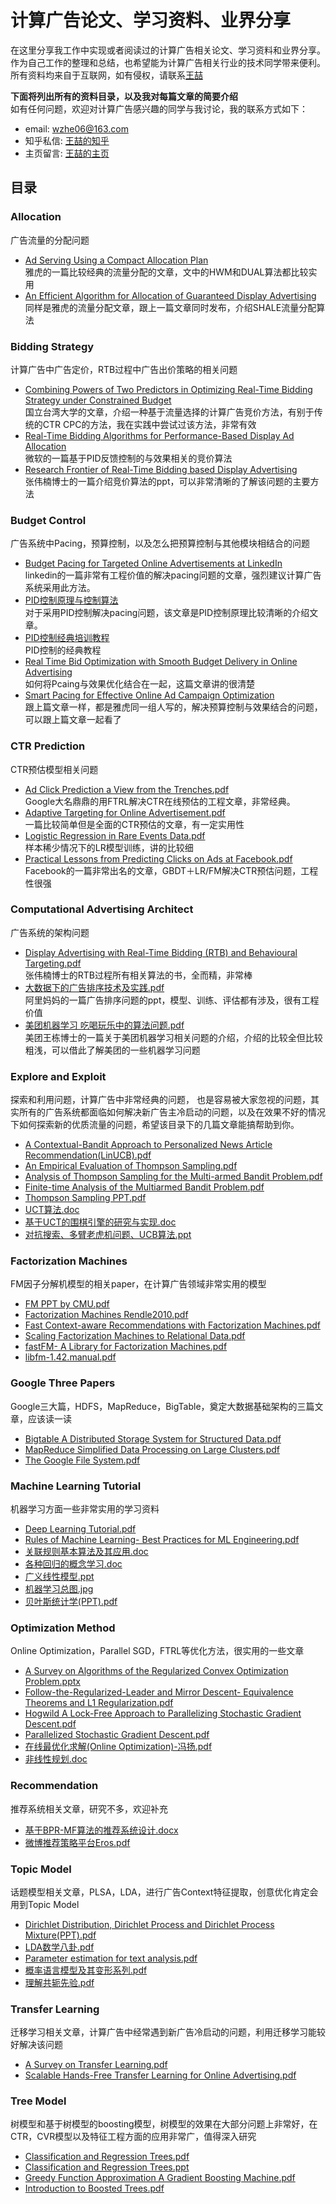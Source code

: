 # 计算广告论文、学习资料、业界分享
在这里分享我工作中实现或者阅读过的计算广告相关论文、学习资料和业界分享。作为自己工作的整理和总结，也希望能为计算广告相关行业的技术同学带来便利。所有资料均来自于互联网，如有侵权，请联系[王喆](http://wangzhe.website/about/)

**下面将列出所有的资料目录，以及我对每篇文章的简要介绍** <br>如有任何问题，欢迎对计算广告感兴趣的同学与我讨论，我的联系方式如下：
* email: wzhe06@163.com
* 知乎私信: [王喆的知乎](https://www.zhihu.com/people/wang-zhe-58)
* 主页留言: [王喆的主页](http://wangzhe.website/about/)

## 目录
### Allocation
广告流量的分配问题
* [Ad Serving Using a Compact Allocation Plan](https://github.com/wzhe06/Ad-papers/blob/master/Allocation/Ad%20Serving%20Using%20a%20Compact%20Allocation%20Plan.pdf)<br />
雅虎的一篇比较经典的流量分配的文章，文中的HWM和DUAL算法都比较实用
* [An Efficient Algorithm for Allocation of Guaranteed Display Advertising](https://github.com/wzhe06/Ad-papers/blob/master/Allocation/An%20Efficient%20Algorithm%20for%20Allocation%20of%20Guaranteed%20Display%20Advertising.pdf)<br />
同样是雅虎的流量分配文章，跟上一篇文章同时发布，介绍SHALE流量分配算法

### Bidding Strategy
计算广告中广告定价，RTB过程中广告出价策略的相关问题
* [Combining Powers of Two Predictors in Optimizing Real-Time Bidding Strategy under Constrained Budget](https://github.com/wzhe06/Ad-papers/blob/master/Bidding%20Strategy/Combining%20Powers%20of%20Two%20Predictors%20in%20Optimizing%20Real-Time%20Bidding%20Strategy%20under%20Constrained%20Budget.pdf)<br />
国立台湾大学的文章，介绍一种基于流量选择的计算广告竞价方法，有别于传统的CTR CPC的方法，我在实践中尝试过该方法，非常有效
* [Real-Time Bidding Algorithms for Performance-Based Display Ad Allocation](https://github.com/wzhe06/Ad-papers/blob/master/Bidding%20Strategy/Real-Time%20Bidding%20Algorithms%20for%20Performance-Based%20Display%20Ad%20Allocation.pdf)<br />
微软的一篇基于PID反馈控制的与效果相关的竞价算法
* [Research Frontier of Real-Time Bidding based Display Advertising](https://github.com/wzhe06/Ad-papers/blob/master/Bidding%20Strategy/Research%20Frontier%20of%20Real-Time%20Bidding%20based%20Display%20Advertising.pdf)<br />
张伟楠博士的一篇介绍竞价算法的ppt，可以非常清晰的了解该问题的主要方法

### Budget Control
广告系统中Pacing，预算控制，以及怎么把预算控制与其他模块相结合的问题
* [Budget Pacing for Targeted Online Advertisements at LinkedIn](https://github.com/wzhe06/Ad-papers/blob/master/Budget%20Control/Budget%20Pacing%20for%20Targeted%20Online%20Advertisements%20at%20LinkedIn.pdf)<br />
linkedin的一篇非常有工程价值的解决pacing问题的文章，强烈建议计算广告系统采用此方法。
* [PID控制原理与控制算法](https://github.com/wzhe06/Ad-papers/blob/master/Budget%20Control/PID%E6%8E%A7%E5%88%B6%E5%8E%9F%E7%90%86%E4%B8%8E%E6%8E%A7%E5%88%B6%E7%AE%97%E6%B3%95.doc) <br />
对于采用PID控制解决pacing问题，该文章是PID控制原理比较清晰的介绍文章。
* [PID控制经典培训教程](https://github.com/wzhe06/Ad-papers/blob/master/Budget%20Control/PID%E6%8E%A7%E5%88%B6%E7%BB%8F%E5%85%B8%E5%9F%B9%E8%AE%AD%E6%95%99%E7%A8%8B.pdf)<br />
PID控制的经典教程
* [Real Time Bid Optimization with Smooth Budget Delivery in Online Advertising](https://github.com/wzhe06/Ad-papers/blob/master/Budget%20Control/Real%20Time%20Bid%20Optimization%20with%20Smooth%20Budget%20Delivery%20in%20Online%20Advertising.pdf)<br />
如何将Pcaing与效果优化结合在一起，这篇文章讲的很清楚
* [Smart Pacing for Effective Online Ad Campaign Optimization](https://github.com/wzhe06/Ad-papers/blob/master/Budget%20Control/Smart%20Pacing%20for%20Effective%20Online%20Ad%20Campaign%20Optimization.pdf)<br />
跟上篇文章一样，都是雅虎同一组人写的，解决预算控制与效果结合的问题，可以跟上篇文章一起看了

### CTR Prediction
CTR预估模型相关问题
* [Ad Click Prediction a View from the Trenches.pdf](https://github.com/wzhe06/Ad-papers/blob/master/CTR%20Prediction/Ad%20Click%20Prediction%20a%20View%20from%20the%20Trenches.pdf)<br />Google大名鼎鼎的用FTRL解决CTR在线预估的工程文章，非常经典。
* [Adaptive Targeting for Online Advertisement.pdf](https://github.com/wzhe06/Ad-papers/blob/master/CTR%20Prediction/Adaptive%20Targeting%20for%20Online%20Advertisement.pdf)<br />一篇比较简单但是全面的CTR预估的文章，有一定实用性
* [Logistic Regression in Rare Events Data.pdf](https://github.com/wzhe06/Ad-papers/blob/master/CTR%20Prediction/Logistic%20Regression%20in%20Rare%20Events%20Data.pdf)<br />样本稀少情况下的LR模型训练，讲的比较细
* [Practical Lessons from Predicting Clicks on Ads at Facebook.pdf](https://github.com/wzhe06/Ad-papers/blob/master/CTR%20Prediction/Practical%20Lessons%20from%20Predicting%20Clicks%20on%20Ads%20at%20Facebook.pdf)<br />Facebook的一篇非常出名的文章，GBDT＋LR/FM解决CTR预估问题，工程性很强

### Computational Advertising Architect
广告系统的架构问题
* [Display Advertising with Real-Time Bidding (RTB) and Behavioural Targeting.pdf](https://github.com/wzhe06/Ad-papers/blob/master/Computational%20Advertising%20Architect/Display%20Advertising%20with%20Real-Time%20Bidding%20(RTB)%20and%20Behavioural%20Targeting.pdf)<br />张伟楠博士的RTB过程所有相关算法的书，全而精，非常棒
* [大数据下的广告排序技术及实践.pdf](https://github.com/wzhe06/Ad-papers/blob/master/Computational%20Advertising%20Architect/%E5%A4%A7%E6%95%B0%E6%8D%AE%E4%B8%8B%E7%9A%84%E5%B9%BF%E5%91%8A%E6%8E%92%E5%BA%8F%E6%8A%80%E6%9C%AF%E5%8F%8A%E5%AE%9E%E8%B7%B5.pdf)<br />阿里妈妈的一篇广告排序问题的ppt，模型、训练、评估都有涉及，很有工程价值
* [美团机器学习 吃喝玩乐中的算法问题.pdf](https://github.com/wzhe06/Ad-papers/blob/master/Computational%20Advertising%20Architect/%E7%BE%8E%E5%9B%A2%E6%9C%BA%E5%99%A8%E5%AD%A6%E4%B9%A0%20%E5%90%83%E5%96%9D%E7%8E%A9%E4%B9%90%E4%B8%AD%E7%9A%84%E7%AE%97%E6%B3%95%E9%97%AE%E9%A2%98.pdf)<br />美团王栋博士的一篇关于美团机器学习相关问题的介绍，介绍的比较全但比较粗浅，可以借此了解美团的一些机器学习问题

### Explore and Exploit
探索和利用问题，计算广告中非常经典的问题， 也是容易被大家忽视的问题，其实所有的广告系统都面临如何解决新广告主冷启动的问题，以及在效果不好的情况下如何探索新的优质流量的问题，希望该目录下的几篇文章能搞帮助到你。
* [A Contextual-Bandit Approach to Personalized News Article Recommendation(LinUCB).pdf](https://github.com/wzhe06/Ad-papers/blob/master/Explore%20and%20Exploit/A%20Contextual-Bandit%20Approach%20to%20Personalized%20News%20Article%20Recommendation(LinUCB).pdf)
* [An Empirical Evaluation of Thompson Sampling.pdf](https://github.com/wzhe06/Ad-papers/blob/master/Explore%20and%20Exploit/An%20Empirical%20Evaluation%20of%20Thompson%20Sampling.pdf)
* [Analysis of Thompson Sampling for the Multi-armed Bandit Problem.pdf](https://github.com/wzhe06/Ad-papers/blob/master/Explore%20and%20Exploit/Analysis%20of%20Thompson%20Sampling%20for%20the%20Multi-armed%20Bandit%20Problem.pdf)
* [Finite-time Analysis of the Multiarmed Bandit Problem.pdf](https://github.com/wzhe06/Ad-papers/blob/master/Explore%20and%20Exploit/Finite-time%20Analysis%20of%20the%20Multiarmed%20Bandit%20Problem.pdf)
* [Thompson Sampling PPT.pdf](https://github.com/wzhe06/Ad-papers/blob/master/Explore%20and%20Exploit/Thompson%20Sampling%20PPT.pdf)
* [UCT算法.doc](https://github.com/wzhe06/Ad-papers/blob/master/Explore%20and%20Exploit/UCT%E7%AE%97%E6%B3%95.doc)
* [基于UCT的围棋引擎的研究与实现.doc](https://github.com/wzhe06/Ad-papers/blob/master/Explore%20and%20Exploit/%E5%9F%BA%E4%BA%8EUCT%E7%9A%84%E5%9B%B4%E6%A3%8B%E5%BC%95%E6%93%8E%E7%9A%84%E7%A0%94%E7%A9%B6%E4%B8%8E%E5%AE%9E%E7%8E%B0.doc)
* [对抗搜索、多臂老虎机问题、UCB算法.ppt](https://github.com/wzhe06/Ad-papers/blob/master/Explore%20and%20Exploit/%E5%AF%B9%E6%8A%97%E6%90%9C%E7%B4%A2%E3%80%81%E5%A4%9A%E8%87%82%E8%80%81%E8%99%8E%E6%9C%BA%E9%97%AE%E9%A2%98%E3%80%81UCB%E7%AE%97%E6%B3%95.ppt)

### Factorization Machines
FM因子分解机模型的相关paper，在计算广告领域非常实用的模型
* [FM PPT by CMU.pdf](https://github.com/wzhe06/Ad-papers/blob/master/Factorization%20Machines/FM%20PPT%20by%20CMU.pdf)
* [Factorization Machines Rendle2010.pdf](https://github.com/wzhe06/Ad-papers/blob/master/Factorization%20Machines/Factorization%20Machines%20Rendle2010.pdf)
* [Fast Context-aware Recommendations with Factorization Machines.pdf](https://github.com/wzhe06/Ad-papers/blob/master/Factorization%20Machines/Fast%20Context-aware%20Recommendations%20with%20Factorization%20Machines.pdf)
* [Scaling Factorization Machines to Relational Data.pdf](https://github.com/wzhe06/Ad-papers/blob/master/Factorization%20Machines/Scaling%20Factorization%20Machines%20to%20Relational%20Data.pdf)
* [fastFM- A Library for Factorization Machines.pdf](https://github.com/wzhe06/Ad-papers/blob/master/Factorization%20Machines/fastFM-%20A%20Library%20for%20Factorization%20Machines.pdf)
* [libfm-1.42.manual.pdf](https://github.com/wzhe06/Ad-papers/blob/master/Factorization%20Machines/libfm-1.42.manual.pdf)

### Google Three Papers 
Google三大篇，HDFS，MapReduce，BigTable，奠定大数据基础架构的三篇文章，应该读一读
* [Bigtable A Distributed Storage System for Structured Data.pdf](https://github.com/wzhe06/Ad-papers/blob/master/Google%20Three%20Papers/Bigtable%20A%20Distributed%20Storage%20System%20for%20Structured%20Data.pdf)
* [MapReduce Simplified Data Processing on Large Clusters.pdf](https://github.com/wzhe06/Ad-papers/blob/master/Google%20Three%20Papers/MapReduce%20Simplified%20Data%20Processing%20on%20Large%20Clusters.pdf)
* [The Google File System.pdf](https://github.com/wzhe06/Ad-papers/blob/master/Google%20Three%20Papers/The%20Google%20File%20System.pdf)

### Machine Learning Tutorial 
机器学习方面一些非常实用的学习资料
* [Deep Learning Tutorial.pdf](https://github.com/wzhe06/Ad-papers/blob/master/Machine%20Learning%20Tutorial/Deep%20Learning%20Tutorial.pdf)
* [Rules of Machine Learning- Best Practices for ML Engineering.pdf](https://github.com/wzhe06/Ad-papers/blob/master/Machine%20Learning%20Tutorial/Rules%20of%20Machine%20Learning-%20Best%20Practices%20for%20ML%20Engineering.pdf)
* [关联规则基本算法及其应用.doc](https://github.com/wzhe06/Ad-papers/blob/master/Machine%20Learning%20Tutorial/%E5%85%B3%E8%81%94%E8%A7%84%E5%88%99%E5%9F%BA%E6%9C%AC%E7%AE%97%E6%B3%95%E5%8F%8A%E5%85%B6%E5%BA%94%E7%94%A8.doc)
* [各种回归的概念学习.doc](https://github.com/wzhe06/Ad-papers/blob/master/Machine%20Learning%20Tutorial/%E5%90%84%E7%A7%8D%E5%9B%9E%E5%BD%92%E7%9A%84%E6%A6%82%E5%BF%B5%E5%AD%A6%E4%B9%A0.doc)
* [广义线性模型.ppt](https://github.com/wzhe06/Ad-papers/blob/master/Machine%20Learning%20Tutorial/%E5%B9%BF%E4%B9%89%E7%BA%BF%E6%80%A7%E6%A8%A1%E5%9E%8B.ppt)
* [机器学习总图.jpg](https://github.com/wzhe06/Ad-papers/blob/master/Machine%20Learning%20Tutorial/%E6%9C%BA%E5%99%A8%E5%AD%A6%E4%B9%A0%E6%80%BB%E5%9B%BE.jpg)
* [贝叶斯统计学(PPT).pdf](https://github.com/wzhe06/Ad-papers/blob/master/Machine%20Learning%20Tutorial/%E8%B4%9D%E5%8F%B6%E6%96%AF%E7%BB%9F%E8%AE%A1%E5%AD%A6(PPT).pdf)

### Optimization Method 
Online Optimization，Parallel SGD，FTRL等优化方法，很实用的一些文章
* [A Survey on Algorithms of the Regularized Convex Optimization Problem.pptx](https://github.com/wzhe06/Ad-papers/blob/master/Optimization%20Method/A%20Survey%20on%20Algorithms%20of%20the%20Regularized%20Convex%20Optimization%20Problem.pptx)
* [Follow-the-Regularized-Leader and Mirror Descent- Equivalence Theorems and L1 Regularization.pdf](https://github.com/wzhe06/Ad-papers/blob/master/Optimization%20Method/Follow-the-Regularized-Leader%20and%20Mirror%20Descent-%20Equivalence%20Theorems%20and%20L1%20Regularization.pdf)
* [Hogwild A Lock-Free Approach to Parallelizing Stochastic Gradient Descent.pdf](https://github.com/wzhe06/Ad-papers/blob/master/Optimization%20Method/Hogwild%20A%20Lock-Free%20Approach%20to%20Parallelizing%20Stochastic%20Gradient%20Descent.pdf)
* [Parallelized Stochastic Gradient Descent.pdf](https://github.com/wzhe06/Ad-papers/blob/master/Optimization%20Method/Parallelized%20Stochastic%20Gradient%20Descent.pdf)
* [在线最优化求解(Online Optimization)-冯扬.pdf](https://github.com/wzhe06/Ad-papers/blob/master/Optimization%20Method/%E5%9C%A8%E7%BA%BF%E6%9C%80%E4%BC%98%E5%8C%96%E6%B1%82%E8%A7%A3(Online%20Optimization)-%E5%86%AF%E6%89%AC.pdf)
* [非线性规划.doc](https://github.com/wzhe06/Ad-papers/blob/master/Optimization%20Method/%E9%9D%9E%E7%BA%BF%E6%80%A7%E8%A7%84%E5%88%92.doc)

### Recommendation
推荐系统相关文章，研究不多，欢迎补充
* [基于BPR-MF算法的推荐系统设计.docx](https://github.com/wzhe06/Ad-papers/blob/master/Recommendation/%E5%9F%BA%E4%BA%8EBPR-MF%E7%AE%97%E6%B3%95%E7%9A%84%E6%8E%A8%E8%8D%90%E7%B3%BB%E7%BB%9F%E8%AE%BE%E8%AE%A1.docx)
* [微博推荐策略平台Eros.pdf](https://github.com/wzhe06/Ad-papers/blob/master/Recommendation/%E5%BE%AE%E5%8D%9A%E6%8E%A8%E8%8D%90%E7%AD%96%E7%95%A5%E5%B9%B3%E5%8F%B0Eros.pdf)

### Topic Model
话题模型相关文章，PLSA，LDA，进行广告Context特征提取，创意优化肯定会用到Topic Model
* [Dirichlet Distribution, Dirichlet Process and Dirichlet Process Mixture(PPT).pdf](https://github.com/wzhe06/Ad-papers/blob/master/Topic%20Model/Dirichlet%20Distribution%2C%20Dirichlet%20Process%20and%20Dirichlet%20Process%20Mixture(PPT).pdf)
* [LDA数学八卦.pdf](https://github.com/wzhe06/Ad-papers/blob/master/Topic%20Model/LDA%E6%95%B0%E5%AD%A6%E5%85%AB%E5%8D%A6.pdf)
* [Parameter estimation for text analysis.pdf](https://github.com/wzhe06/Ad-papers/blob/master/Topic%20Model/Parameter%20estimation%20for%20text%20analysis.pdf)
* [概率语言模型及其变形系列.pdf](https://github.com/wzhe06/Ad-papers/blob/master/Topic%20Model/%E6%A6%82%E7%8E%87%E8%AF%AD%E8%A8%80%E6%A8%A1%E5%9E%8B%E5%8F%8A%E5%85%B6%E5%8F%98%E5%BD%A2%E7%B3%BB%E5%88%97.pdf)
* [理解共轭先验.pdf](https://github.com/wzhe06/Ad-papers/blob/master/Topic%20Model/%E7%90%86%E8%A7%A3%E5%85%B1%E8%BD%AD%E5%85%88%E9%AA%8C.pdf)

### Transfer Learning
迁移学习相关文章，计算广告中经常遇到新广告冷启动的问题，利用迁移学习能较好解决该问题
* [A Survey on Transfer Learning.pdf](https://github.com/wzhe06/Ad-papers/blob/master/Transfer%20Learning/A%20Survey%20on%20Transfer%20Learning.pdf)
* [Scalable Hands-Free Transfer Learning for Online Advertising.pdf](https://github.com/wzhe06/Ad-papers/blob/master/Transfer%20Learning/Scalable%20Hands-Free%20Transfer%20Learning%20for%20Online%20Advertising.pdf)

### Tree Model 
树模型和基于树模型的boosting模型，树模型的效果在大部分问题上非常好，在CTR，CVR模型以及特征工程方面的应用非常广，值得深入研究
* [Classification and Regression Trees.pdf](https://github.com/wzhe06/Ad-papers/blob/master/Tree%20Model/Classification%20and%20Regression%20Trees.pdf)
* [Classification and Regression Trees.ppt](https://github.com/wzhe06/Ad-papers/blob/master/Tree%20Model/Classification%20and%20Regression%20Trees.ppt)
* [Greedy Function Approximation A Gradient Boosting Machine.pdf](https://github.com/wzhe06/Ad-papers/blob/master/Tree%20Model/Greedy%20Function%20Approximation%20A%20Gradient%20Boosting%20Machine.pdf)
* [Introduction to Boosted Trees.pdf](https://github.com/wzhe06/Ad-papers/blob/master/Tree%20Model/Introduction%20to%20Boosted%20Trees.pdf)
